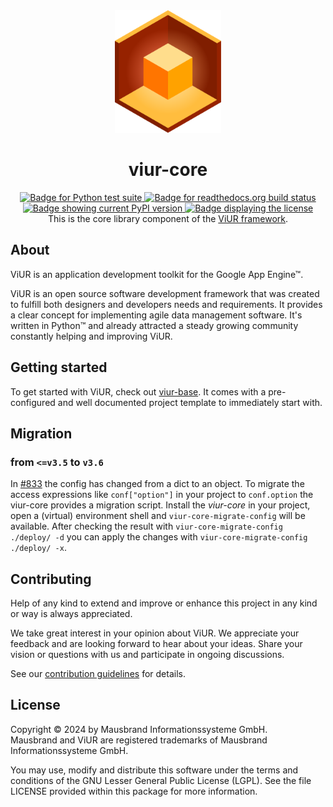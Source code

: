 <div align="center">
    <img src="https://github.com/viur-framework/viur-artwork/raw/main/icons/icon-core.svg" height="196" alt="A hexagonal logo of the viur-core" title="viur-core">
    <h1>viur-core</h1>
    <a href="https://github.com/viur-framework/viur-core/actions/workflows/python-test.yaml">
        <img src="https://github.com/viur-framework/viur-core/actions/workflows/python-test.yaml/badge.svg" alt="Badge for Python test suite" title="Python test suite">
    </a>
    <a href="https://core.docs.viur.dev/en/main/">
        <img src="https://readthedocs.org/projects/viur-core/badge/?version=main" alt="Badge for readthedocs.org build status" title="readthedocs.org/viur-core">
    </a>
    <a href="https://pypi.org/project/viur-core/">
        <img alt="Badge showing current PyPI version" title="PyPI" src="https://img.shields.io/pypi/v/viur-core">
    </a>
    <a href="https://opensource.org/licenses/LGPL-3.0">
        <img src="https://img.shields.io/pypi/l/viur-core" alt="Badge displaying the license" title="License badge">
    </a>
    <br>
    This is the core library component of the <a href="https://www.viur.dev">ViUR framework</a>.
</div>

## About

ViUR is an application development toolkit for the Google App Engine™.

ViUR is an open source software development framework that was created to fulfill both designers and developers needs and requirements. It provides a clear concept for implementing agile data management software. It's written in Python™ and already attracted a steady growing community constantly helping and improving ViUR.

## Getting started

To get started with ViUR, check out [viur-base](https://github.com/viur-framework/viur-base). It comes with a pre-configured and well documented project template to immediately start with.

## Migration

### from `<=v3.5` to `v3.6`
In [#833](https://github.com/viur-framework/viur-core/pull/833) the config has
changed from a dict to an object.
To migrate the access expressions like `conf["option"]` in your project
to `conf.option` the viur-core provides a migration script.
Install the _viur-core_ in your project, open a (virtual) environment shell
and `viur-core-migrate-config` will be available.
After checking the result with `viur-core-migrate-config ./deploy/ -d`
you can apply the changes with `viur-core-migrate-config ./deploy/ -x`.

## Contributing

Help of any kind to extend and improve or enhance this project in any kind or way is always appreciated.

We take great interest in your opinion about ViUR. We appreciate your feedback and are looking forward to hear about your ideas. Share your vision or questions with us and participate in ongoing discussions.

See our [contribution guidelines](CONTRIBUTING.md) for details.

## License

Copyright © 2024 by Mausbrand Informationssysteme GmbH.<br>
Mausbrand and ViUR are registered trademarks of Mausbrand Informationssysteme GmbH.

You may use, modify and distribute this software under the terms and conditions of the GNU Lesser General Public License (LGPL). See the file LICENSE provided within this package for more information.
